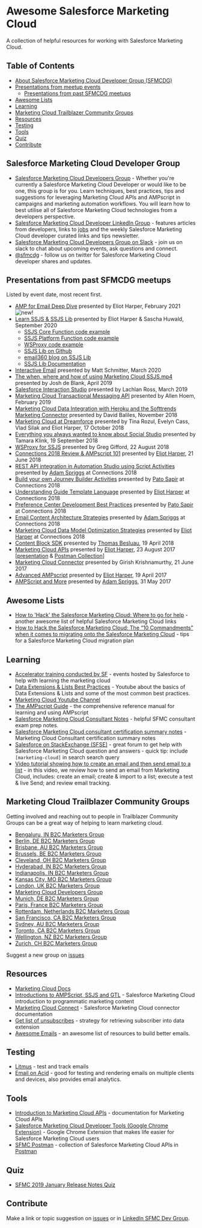 # Awesome Salesforce Marketing Cloud

A collection of helpful resources for working with Salesforce Marketing Cloud.

## Table of Contents

* [About Salesforce Marketing Cloud Developer Group (SFMCDG)](#salesforce-marketing-cloud-developer-group)
* [Presentations from meetup events](#presentations-from-meetup-events)
  * [Presentations from past SFMCDG meetups](#presentations-from-past-sfmcdg-meetups)
* [Awesome Lists](#awesome-lists)
* [Learning](#learning)
* [Marketing Cloud Trailblazer Community Groups](#marketing-cloud-trailblazer-community-groups)
* [Resources](#resources)
* [Testing](#testing)
* [Tools](#tools)
* [Quiz](#quiz)
* [Contribute](#contribute)

## Salesforce Marketing Cloud Developer Group

* [Salesforce Marketing Cloud Developers Group](https://trailblazercommunitygroups.com/marketing-cloud-developers-group/) - Whether you're currently a Salesforce Marketing Cloud Developer or would like to be one, this group is for you. Learn techniques, best practices, tips and suggestions for leveraging Marketing Cloud APIs and AMPscript in campaigns and marketing automation workflows. You will learn how to best utilise all of Salesforce Marketing Cloud technologies from a developers perspective.
* [Salesforce Marketing Cloud Developer LinkedIn Group](https://www.linkedin.com/groups/7059991) - features articles from developers, links to [jobs](https://www.linkedin.com/groups/7059991/jobs) and the weekly Salesforce Marketing Cloud developer curated links and tips newsletter.
* [Salesforce Marketing Cloud Developers Group on Slack](http://sfmcdg.slack.com) - join us on slack to chat about upcoming events, ask questions and connect.
* [@sfmcdg](https://twitter.com/sfmcdg) - follow us on twitter for Salesforce Marketing Cloud developer shares and updates.

## Presentations from past SFMCDG meetups

Listed by event date, most recent first.

* [AMP for Email Deep Dive](https://youtu.be/jOK0QV3Furw) presented by Eliot Harper, February 2021 ![new!](assets/new-24.png)
* [Learn SSJS & SSJS Lib](https://youtu.be/yQkvdCoUXKs) presented by Eliot Harper & Sascha Huwald, September 2020
	- [SSJS Core Function code example](https://gist.github.com/eliotharper/72c5037f7518e47c0d32169ed7ecf671)
	- [SSJS Platform Function code example](https://gist.github.com/eliotharper/65f2cf34ea8da01f980314f07ce22f4c)
	- [WSProxy code example](https://gist.github.com/eliotharper/3fbdf9432ca94271846ebdb98368ff48)
	- [SSJS Lib on Github](https://github.com/email360/ssjs-lib)
	- [email360 blog on SSJS Lib](https://blog.email360.io/getting-started.html)
	- [SSJS Lib Documentation](https://docs.email360.io/)
* [Interactive Email](https://youtu.be/oEJvrLtkvr0) presented by Matt Schmitter, March 2020
* [The when, where and how of using Marketing Cloud SSJS.mp4](assets/sfmcdg-the-when-where-and-how-of-using-marketing-cloud-ssjs.mp4) presented by Josh de Blank, April 2019
* [Salesforce Interaction Studio](https://s3-ap-southeast-2.amazonaws.com/sfmcdg/media/SFMCDG-Interaction-Studio-March-2019.mp4) presented by Lachlan Ross, March 2019
* [Marketing Cloud Transactional Messaging API](assets/GMT20190228-150106_Transactio_1440x900.mp4) presented by Allen Hoem, February 2019
* [Marketing Cloud Data Integration with Heroku and the Softtrends Marketing Connector](assets/GMT20181128-230333_SFMCDG-Onl_2560x1440.mp4) presented by David Baliles, November 2018
* [Marketing Cloud at Dreamforce](https://youtu.be/xzOVOEaxaR4) presented by Tina Rozul, Evelyn Cass, Vlad Silak and Eliot Harper, 17 October 2018
* [Everything you always wanted to know about Social Studio](assets/SocialStudio_DevGroupPresentationFINAL-red.pdf) presented by Tamara Klink, 19 September 2018
* [WSProxy for SSJS](assets/WSProxyPresentationGregGifford-Aug18.mp4) presented by Greg Gifford, 22 August 2018
* [Connections 2018 Review & AMPscript 101](https://vimeo.com/276135605) presented by [Eliot Harper](https://github.com/eliotharper), 21 June 2018
* [REST API integration in Automation Studio using Script Activities](assets/CNX18-REST-API-in-Script-Activities-ASpriggs.pdf) presented by [Adam Spriggs](https://github.com/wvpv) at Connections 2018
* [Build your own Journey Builder Activities](assets/CNX18-Build-your-own-Journey-Builder-Activities-PSapir.pdf) presented by [Pato Sapir](https://github.com/psapir) at Connections 2018
* [Understanding Guide Template Language](assets/CNX18-Understanding-Guide-Template-Language-EHarper.pdf) presented by [Eliot Harper](https://github.com/eliotharper) at Connections 2018
* [Preference Center Development Best Practices](assets/CNX18-Preference-Center-Development-Best-Practices-PSapir.pdf) presented by [Pato Sapir](https://github.com/psapir) at Connections 2018
* [Email Content Architecture Strategies](assets/CNX18-Email-Content-Architecture-Strategies-ASpriggs.pdf) presented by [Adam Spriggs](https://github.com/wvpv) at Connections 2018
* [Marketing Cloud Data Model Optimization Strategies](assets/CNX18-Data-Model-Optimization-Strategies-EHarper.pdf) presented by [Eliot Harper](https://github.com/eliotharper) at Connections 2018
* [Content Block SDK](https://vimeo.com/265518897) presented by [Thomas Besluau](https://github.com/tbesluau), 19 April 2018
* [Marketing Cloud APIs](https://vimeo.com/232789197) presented by [Eliot Harper](https://github.com/eliotharper), 23 August 2017 [[presentation](assets/Marketing-Cloud-APIs-EliotHarper-Aug17.pdf) &amp; [Postman Collection](assets/SFMCDGMeetupAug17.postman_collection.json)]
* [Marketing Cloud Connector](https://vimeo.com/227015728) presented by Girish Krishnamurthy, 21 June 2017
* [Advanced AMPscript](https://vimeo.com/219919658) presented by [Eliot Harper](https://github.com/eliotharper), 19 April 2017
* [AMPScript and More](https://vimeo.com/219890966) presented by [Adam Spriggs](https://github.com/wvpv), 31 May 2017

## Awesome Lists

* [How to 'Hack' the Salesforce Marketing Cloud: Where to go for help](https://www.linkedin.com/pulse/how-hack-salesforce-marketing-cloud-where-go-help-guilda-hilaire/) - another awesome list of helpful Salesforce Marketing Cloud links
* [How to Hack the Salesforce Marketing Cloud: The “10 Commandments” when it comes to migrating onto the Salesforce Marketing Cloud](https://www.linkedin.com/pulse/how-hack-salesforce-marketing-cloud-10-commandments-when-hilaire/) - tips for a Salesforce Marketing Cloud migration plan

## Learning

* [Accelerator training conducted by SF](https://pages.mail.salesforce.com/cloud-services/event-calendar#&eventType=.acceleratorLive) - events hosted by Salesforce to help with learning the marketing cloud
* [Data Extensions & Lists Best Practices](https://youtu.be/sCBIdXQC8_c) - Youtube about the basics of Data Extensions & Lists and some of the most common best practices.
* [Marketing Cloud Youtube Channel](https://www.youtube.com/channel/UCJTUa_frgMCc9KN4cWc36aw)
* [The AMPscript Guide](https://ampscript.guide) - the comprehensive reference manual for learning and using AMPscript
* [Salesforce Marketing Cloud Consultant Notes](https://github.com/sfmcdg/Salesforce-Marketing-Cloud-Consultant-Notes) - helpful SFMC consultant exam prep notes.
* [Salesforce Marketing Cloud consultant certification summary notes](https://sfdcleo.wordpress.com/2018/04/29/marketing-cloud-consultant-certification-summary/) - Marketing Cloud Consultant certification summary notes
* [Salesforce on StackExchange (SFSE)](https://salesforce.stackexchange.com/questions/tagged/marketing-cloud) - great forum to get help with Salesforce Marketing Cloud question and answers - quick tip: include `[marketing-cloud]` in search search query
* [Video tutorial showing how to create an email and then send email to a list](https://www.youtube.com/watch?v=halN8bpuar8) - in this video, we review how to send an email from Marketing Cloud, includes: create an email; create & import to a list; execute a test & live Send; and review email tracking.

## Marketing Cloud Trailblazer Community Groups

Getting involved and reaching out to people in Trailblazer Community Groups can be a great way of helping to learn marketing cloud.

* [Bengaluru, IN B2C Marketers Group](https://trailblazercommunitygroups.com/bengaluru-in-b2c-marketers-group/)
* [Berlin, DE B2C Marketers Group](https://trailblazercommunitygroups.com/berlin-de-b2c-marketers-group/)
* [Brisbane, AU B2C Marketers Group](https://trailblazercommunitygroups.com/brisbane-au-b2c-marketers-group/)
* [Brussels, BE B2C Marketers Group](https://trailblazercommunitygroups.com/brussels-be-b2c-marketers-group/)
* [Cleveland, OH B2C Marketers Group](https://trailblazercommunitygroups.com/cleveland-oh-b2c-marketers-group/)
* [Hyderabad, IN B2C Marketers Group](https://trailblazercommunitygroups.com/hyderabad-in-b2c-marketers-group/)
* [Indianapolis, IN B2C Marketers Group](https://trailblazercommunitygroups.com/indianapolis-in-b2c-marketers-group/)
* [Kansas City, MO B2C Marketers Group](https://trailblazercommunitygroups.com/kansas-city-marketing-cloud-user-group/)
* [London, UK B2C Marketers Group](https://trailblazercommunitygroups.com/london-uk-b2c-marketers-group/)
* [Marketing Cloud Developers Group](https://trailblazercommunitygroups.com/melbourne-marketing-cloud-developers-group/)
* [Munich, DE B2C Marketers Group](https://trailblazercommunitygroups.com/munich-de-b2c-marketers-group/)
* [Paris, France B2C Marketers Group](https://trailblazercommunitygroups.com/paris-france-b2c-marketers-group/)
* [Rotterdam, Netherlands B2C Marketers Group](https://trailblazercommunitygroups.com/rotterdam-netherlands-b2c-marketers-group/)
* [San Francisco, CA B2C Marketers Group](https://trailblazercommunitygroups.com/san-francisco-ca-b2c-marketers-group/)
* [Sydney, AU B2C Marketers Group](https://trailblazercommunitygroups.com/sydney-au-b2c-marketers-group/)
* [Toronto, CA B2C Marketers Group](https://trailblazercommunitygroups.com/toronto-ca-b2c-marketers-group/)
* [Wellington, NZ B2C Marketers Group](https://trailblazercommunitygroups.com/wellington-nz-b2c-marketers-group/)
* [Zurich, CH B2C Marketers Group](https://trailblazercommunitygroups.com/zurich-ch-b2c-marketers-group/)

Suggest a new group on [issues](https://github.com/sfmcdg/awesome-salesforce-marketingcloud/issues)

## Resources

* [Marketing Cloud Docs](https://help.salesforce.com/articleView?id=mc_overview_welcome.htm&type=5)
* [Introductions to AMPScript, SSJS and GTL](https://developer.salesforce.com/docs/atlas.en-us.mc-programmatic-content.meta/mc-programmatic-content/index.htm) - Salesforce Marketing Cloud introduction to programmatic marketing content
* [Marketing Cloud Connect](http://help.marketingcloud.com/en/documentation/integrated_products__crm_and_web_analytic_solutions/marketing_cloud_connector_v5/) - Salesforce Marketing Cloud connector documentation
* [Get list of unsubscribes](https://salesforce.stackexchange.com/questions/97566/exacttarget-list-of-unsubscribes-this-year) - strategy for retrieving subscriber into data extension
* [Awesome Emails](https://github.com/jonathandion/awesome-emails) - an awesome list of resources to build better emails.

## Testing

* [Litmus](https://litmus.com/) - test and track emails
* [Email on Acid](https://www.emailonacid.com/) - good for testing and rendering emails on multiple clients and devices, also provides email analytics.

## Tools

* [Introduction to Marketing Cloud APIs](https://developer.salesforce.com/docs/atlas.en-us.mc-apis.meta/mc-apis/index-api.htm) - documentation for Marketing Cloud APIs
* [Salesforce Marketing Cloud Developer Tools (Google Chrome Extension)](https://markus.codes/sfmc-chrome-devtools) - Google Chrome Extension that makes life easier for Salesforce Marketing Cloud users
* [SFMC Postman](https://github.com/salesforce-marketingcloud/postman) - collection of Salesforce Marketing Cloud APIs in [Postman](https://www.getpostman.com/)

## Quiz

* [SFMC 2019 January Release Notes Quiz](https://create.kahoot.it/share/marketing-cloud-january-2019-release-quiz/77bac48c-a6b1-432b-9efc-5fbcaf02508b)

## Contribute

Make a link or topic suggestion on [issues](https://github.com/sfmcdg/awesome-salesforce-marketingcloud/issues) or in [LinkedIn SFMC Dev Group](https://www.linkedin.com/groups/7059991/7059991-6308431256036134912).
